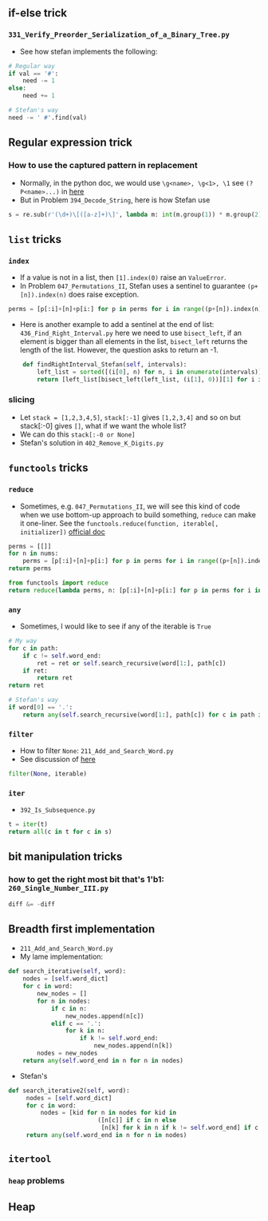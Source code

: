 
## if-else trick

### `331_Verify_Preorder_Serialization_of_a_Binary_Tree.py`

* See how stefan implements the following:

```python
# Regular way
if val == '#':
    need -= 1
else:
    need += 1

# Stefan's way
need -= ' #'.find(val)
```

## Regular expression trick

### How to use the captured pattern in replacement

* Normally, in the python doc, we would use `\g<name>, \g<1>, \1`
  see `(?P<name>...)` in [here](https://docs.python.org/3/library/re.html)
* But in Problem `394_Decode_String`, here is how Stefan use

```python
s = re.sub(r'(\d+)\[([a-z]+)\]', lambda m: int(m.group(1)) * m.group(2), s)
```

## `list` tricks

### `index`

* If a value is not in a list, then `[1].index(0)` raise an `ValueError`.
* In Problem `047_Permutations_II`, Stefan uses a sentinel to guarantee
  `(p+[n]).index(n)` does raise exception.

```python
perms = [p[:i]+[n]+p[i:] for p in perms for i in range((p+[n]).index(n)+1)]
```

* Here is another example to add a sentinel at the end of list: `436_Find_Right_Interval.py`
  here we need to use `bisect_left`, if an element is bigger than all elements in the list,
  `bisect_left` returns the length of the list. However, the question asks to return
  an -1.

```python
    def findRightInterval_Stefan(self, intervals):
        left_list = sorted([(i[0], n) for n, i in enumerate(intervals)]) + [(math.inf, -1)]
        return [left_list[bisect_left(left_list, (i[1], 0))][1] for i in intervals]
```

### slicing

* Let `stack = [1,2,3,4,5]`, `stack[:-1]` gives `[1,2,3,4]` and so on
  but stack[:-0] gives `[]`, what if we want the whole list?
* We can do this `stack[:-0 or None]`
* Stefan's solution in `402_Remove_K_Digits.py`

## `functools` tricks

### `reduce`

* Sometimes, e.g. `047_Permutations_II`, we will see this kind of code when we use bottom-up
  approach to build something, `reduce` can make it one-liner.
  See the `functools.reduce(function, iterable[, initializer])`
  [official doc](https://docs.python.org/3/library/functools.html#functools.reduce)

```python
perms = [[]]
for n in nums:
    perms = [p[:i]+[n]+p[i:] for p in perms for i in range((p+[n]).index(n)+1)]
return perms

from functools import reduce
return reduce(lambda perms, n: [p[:i]+[n]+p[i:] for p in perms for i in range((p+[n]).index(n)+1)], nums, [[]])
```

### `any`

* Sometimes, I would like to see if any of the iterable is `True`

```python
# My way
for c in path:
    if c != self.word_end:
        ret = ret or self.search_recursive(word[1:], path[c])
    if ret:
        return ret
return ret

# Stefan's way
if word[0] == '.':
    return any(self.search_recursive(word[1:], path[c]) for c in path if c != self.word_end)
```

### `filter`

* How to filter `None`: `211_Add_and_Search_Word.py`
* See discussion of [here](https://stackoverflow.com/questions/16096754/remove-none-value-from-a-list-without-removing-the-0-value)

```python
filter(None, iterable)
```

### `iter`

* `392_Is_Subsequence.py`

```python
t = iter(t)
return all(c in t for c in s)
```

## bit manipulation tricks

### how to get the right most bit that's 1'b1: `260_Single_Number_III.py`

```python
diff &= -diff
```

## Breadth first implementation

* `211_Add_and_Search_Word.py`
* My lame implementation:

```python
def search_iterative(self, word):
    nodes = [self.word_dict]
    for c in word:
        new_nodes = []
        for n in nodes:
            if c in n:
                new_nodes.append(n[c])
            elif c == '.':
                for k in n:
                    if k != self.word_end:
                        new_nodes.append(n[k])
        nodes = new_nodes
    return any(self.word_end in n for n in nodes)
```

* Stefan's

```python
def search_iterative2(self, word):
     nodes = [self.word_dict]
     for c in word:
         nodes = [kid for n in nodes for kid in
                         ([n[c]] if c in n else
                          [n[k] for k in n if k != self.word_end] if c == '.' else [])]
     return any(self.word_end in n for n in nodes)
```

## `itertool`

### `heap` problems

## Heap
